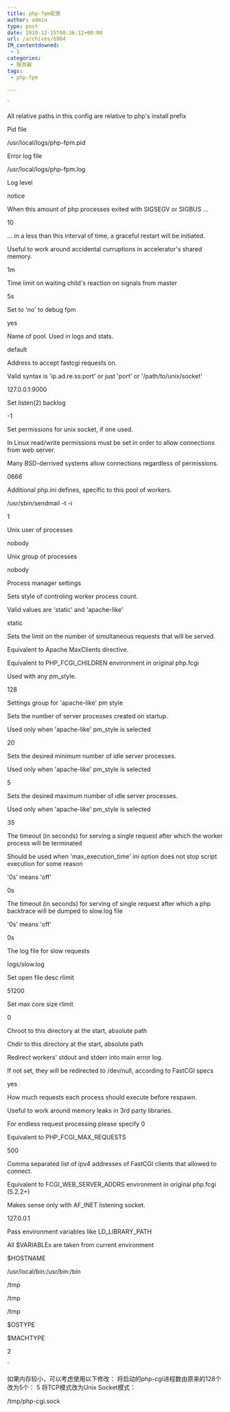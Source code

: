 ```yaml
---
title: php-fpm配置
author: admin
type: post
date: 2010-12-15T08:36:12+00:00
url: /archives/6904
IM_contentdowned:
 - 1
categories:
 - 服务器
tags:
 - php-fpm

---
```

`

All relative paths in this config are relative to php's install prefix

Pid file

/usr/local/logs/php-fpm.pid

Error log file

/usr/local/logs/php-fpm.log

Log level

notice

When this amount of php processes exited with SIGSEGV or SIGBUS ...

10

... in a less than this interval of time, a graceful restart will be initiated.

Useful to work around accidental curruptions in accelerator's shared memory.

1m

Time limit on waiting child's reaction on signals from master

5s

Set to 'no' to debug fpm

yes

Name of pool. Used in logs and stats.

default

Address to accept fastcgi requests on.

Valid syntax is 'ip.ad.re.ss:port' or just 'port' or '/path/to/unix/socket'

127.0.0.1:9000

Set listen(2) backlog

-1

Set permissions for unix socket, if one used.

In Linux read/write permissions must be set in order to allow connections from web server.

Many BSD-derrived systems allow connections regardless of permissions.

0666

Additional php.ini defines, specific to this pool of workers.

/usr/sbin/sendmail -t -i

1

Unix user of processes

nobody

Unix group of processes

nobody

Process manager settings

Sets style of controling worker process count.

Valid values are 'static' and 'apache-like'

static

Sets the limit on the number of simultaneous requests that will be served.

Equivalent to Apache MaxClients directive.

Equivalent to PHP_FCGI_CHILDREN environment in original php.fcgi

Used with any pm_style.

128

Settings group for 'apache-like' pm style

Sets the number of server processes created on startup.

Used only when 'apache-like' pm_style is selected

20

Sets the desired minimum number of idle server processes.

Used only when 'apache-like' pm_style is selected

5

Sets the desired maximum number of idle server processes.

Used only when 'apache-like' pm_style is selected

35

The timeout (in seconds) for serving a single request after which the worker process will be terminated

Should be used when 'max_execution_time' ini option does not stop script execution for some reason

'0s' means 'off'

0s

The timeout (in seconds) for serving of single request after which a php backtrace will be dumped to slow.log file

'0s' means 'off'

0s

The log file for slow requests

logs/slow.log

Set open file desc rlimit

51200

Set max core size rlimit

0

Chroot to this directory at the start, absolute path

Chdir to this directory at the start, absolute path

Redirect workers' stdout and stderr into main error log.

If not set, they will be redirected to /dev/null, according to FastCGI specs

yes

How much requests each process should execute before respawn.

Useful to work around memory leaks in 3rd party libraries.

For endless request processing please specify 0

Equivalent to PHP_FCGI_MAX_REQUESTS

500

Comma separated list of ipv4 addresses of FastCGI clients that allowed to connect.

Equivalent to FCGI_WEB_SERVER_ADDRS environment in original php.fcgi (5.2.2+)

Makes sense only with AF_INET listening socket.

127.0.0.1

Pass environment variables like LD_LIBRARY_PATH

All $VARIABLEs are taken from current environment

$HOSTNAME

/usr/local/bin:/usr/bin:/bin

/tmp

/tmp

/tmp

$OSTYPE

$MACHTYPE

2

`


如果内存较小，可以考虑使用以下修改：
将启动的php-cgi进程数由原来的128个改为5个：
5
将TCP模式改为Unix Socket模式：

/tmp/php-cgi.sock